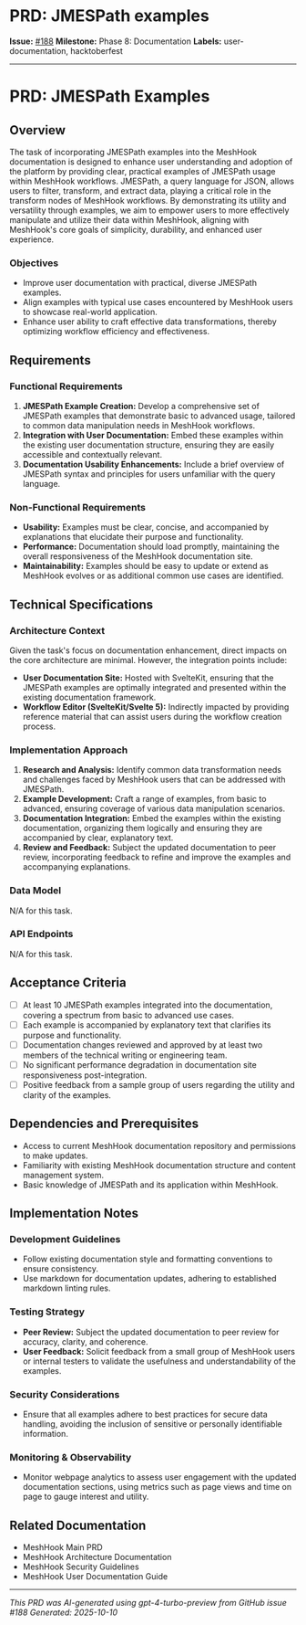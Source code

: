 # PRD: JMESPath examples

**Issue:** [#188](https://github.com/profullstack/meshhook/issues/188)
**Milestone:** Phase 8: Documentation
**Labels:** user-documentation, hacktoberfest

---

# PRD: JMESPath Examples

## Overview

The task of incorporating JMESPath examples into the MeshHook documentation is designed to enhance user understanding and adoption of the platform by providing clear, practical examples of JMESPath usage within MeshHook workflows. JMESPath, a query language for JSON, allows users to filter, transform, and extract data, playing a critical role in the transform nodes of MeshHook workflows. By demonstrating its utility and versatility through examples, we aim to empower users to more effectively manipulate and utilize their data within MeshHook, aligning with MeshHook's core goals of simplicity, durability, and enhanced user experience.

### Objectives

- Improve user documentation with practical, diverse JMESPath examples.
- Align examples with typical use cases encountered by MeshHook users to showcase real-world application.
- Enhance user ability to craft effective data transformations, thereby optimizing workflow efficiency and effectiveness.

## Requirements

### Functional Requirements

1. **JMESPath Example Creation:** Develop a comprehensive set of JMESPath examples that demonstrate basic to advanced usage, tailored to common data manipulation needs in MeshHook workflows.
2. **Integration with User Documentation:** Embed these examples within the existing user documentation structure, ensuring they are easily accessible and contextually relevant.
3. **Documentation Usability Enhancements:** Include a brief overview of JMESPath syntax and principles for users unfamiliar with the query language.

### Non-Functional Requirements

- **Usability:** Examples must be clear, concise, and accompanied by explanations that elucidate their purpose and functionality.
- **Performance:** Documentation should load promptly, maintaining the overall responsiveness of the MeshHook documentation site.
- **Maintainability:** Examples should be easy to update or extend as MeshHook evolves or as additional common use cases are identified.

## Technical Specifications

### Architecture Context

Given the task's focus on documentation enhancement, direct impacts on the core architecture are minimal. However, the integration points include:

- **User Documentation Site:** Hosted with SvelteKit, ensuring that the JMESPath examples are optimally integrated and presented within the existing documentation framework.
- **Workflow Editor (SvelteKit/Svelte 5):** Indirectly impacted by providing reference material that can assist users during the workflow creation process.

### Implementation Approach

1. **Research and Analysis:** Identify common data transformation needs and challenges faced by MeshHook users that can be addressed with JMESPath.
2. **Example Development:** Craft a range of examples, from basic to advanced, ensuring coverage of various data manipulation scenarios.
3. **Documentation Integration:** Embed the examples within the existing documentation, organizing them logically and ensuring they are accompanied by clear, explanatory text.
4. **Review and Feedback:** Subject the updated documentation to peer review, incorporating feedback to refine and improve the examples and accompanying explanations.

### Data Model

N/A for this task.

### API Endpoints

N/A for this task.

## Acceptance Criteria

- [ ] At least 10 JMESPath examples integrated into the documentation, covering a spectrum from basic to advanced use cases.
- [ ] Each example is accompanied by explanatory text that clarifies its purpose and functionality.
- [ ] Documentation changes reviewed and approved by at least two members of the technical writing or engineering team.
- [ ] No significant performance degradation in documentation site responsiveness post-integration.
- [ ] Positive feedback from a sample group of users regarding the utility and clarity of the examples.

## Dependencies and Prerequisites

- Access to current MeshHook documentation repository and permissions to make updates.
- Familiarity with existing MeshHook documentation structure and content management system.
- Basic knowledge of JMESPath and its application within MeshHook.

## Implementation Notes

### Development Guidelines

- Follow existing documentation style and formatting conventions to ensure consistency.
- Use markdown for documentation updates, adhering to established markdown linting rules.

### Testing Strategy

- **Peer Review:** Subject the updated documentation to peer review for accuracy, clarity, and coherence.
- **User Feedback:** Solicit feedback from a small group of MeshHook users or internal testers to validate the usefulness and understandability of the examples.

### Security Considerations

- Ensure that all examples adhere to best practices for secure data handling, avoiding the inclusion of sensitive or personally identifiable information.

### Monitoring & Observability

- Monitor webpage analytics to assess user engagement with the updated documentation sections, using metrics such as page views and time on page to gauge interest and utility.

## Related Documentation

- MeshHook Main PRD
- MeshHook Architecture Documentation
- MeshHook Security Guidelines
- MeshHook User Documentation Guide

---

*This PRD was AI-generated using gpt-4-turbo-preview from GitHub issue #188*
*Generated: 2025-10-10*
